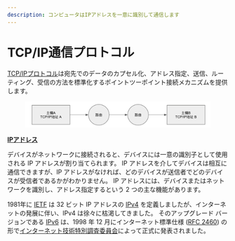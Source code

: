 ```yaml
---
description: コンピュータはIPアドレスを一意に識別して通信します
---
```


# TCP/IP通信プロトコル

[TCP/IPプロトコル](https://ja.wikipedia.org/wiki/Internet\_Protocol)は宛先でのデータのカプセル化、アドレス指定、送信、ルーティング、受信の方法を標準化するポイントツーポイント接続メカニズムを提供します。

<figure><img src="../../.gitbook/assets/image (1).png" alt=""><figcaption></figcaption></figure>

[**IPアドレス**](https://ja.wikipedia.org/wiki/IP%E3%82%A2%E3%83%89%E3%83%AC%E3%82%B9)

デバイスがネットワークに接続されると、デバイスには一意の識別子として使用される IP アドレスが割り当てられます。 IP アドレスを介してデバイスは相互に通信できますが、IP アドレスがなければ、どのデバイスが送信者でどのデバイスが受信者であるかがわかりません。 IP アドレスには、デバイスまたはネットワークを識別し、アドレス指定するという 2 つの主な機能があります。

1981年に [IETF](https://www.ietf.org/) は 32 ビット IP アドレスの [IPv4](https://ja.wikipedia.org/wiki/IPv4) を定義しましたが、インターネットの発展に伴い、IPv4 は徐々に枯渇してきました。 そのアップグレード バージョンである [IPv6](https://ja.wikipedia.org/wiki/IPv6) は、1998 年 12 月にインターネット標準仕様 ([RFC 2460](https://datatracker.ietf.org/doc/html/rfc2460)) の形で[インターネット技術特別調査委員会](https://ja.wikipedia.org/wiki/Internet\_Engineering\_Task\_Force)によって正式に発表されました。

